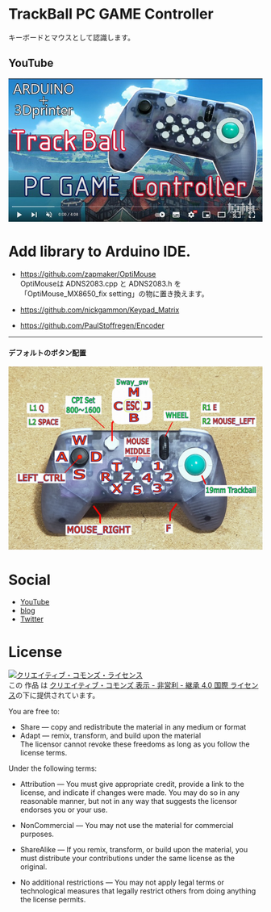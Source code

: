 # TrackBall PC GAME Controller

キーボードとマウスとして認識します。

## YouTube
 [![VIDEO](https://github.com/ALLAN-mfQ/TrackBall_PC-GAME_Controller/blob/main/image/WS000000.jpg)](https://www.youtube.com/watch?v=2RWrr7OUH1g&t=10s)  
 
 
# Add library to Arduino IDE.  
  
- https://github.com/zapmaker/OptiMouse  
OptiMouseは ADNS2083.cpp と ADNS2083.h を「OptiMouse_MX8650_fix setting」の物に置き換えます。  

- https://github.com/nickgammon/Keypad_Matrix  

- https://github.com/PaulStoffregen/Encoder  


--------------------------------------------
#### デフォルトのボタン配置
<img src="https://github.com/ALLAN-mfQ/TrackBall_PC-GAME_Controller/blob/main/image/%E3%83%93%E3%83%83%E3%83%88%E3%83%9E%E3%83%83%E3%83%972.jpg" width="640px">


# Social
- [YouTube](https://www.youtube.com/channel/UCiIz3zCHwNroYE9h4h5BDew)  
- [blog](http://ftukurou.blog41.fc2.com/)  
- [Twitter](https://twitter.com/Qdegozaimasu)  

# License
<a rel="license" href="http://creativecommons.org/licenses/by-nc-sa/4.0/"><img alt="クリエイティブ・コモンズ・ライセンス" style="border-width:0" src="https://i.creativecommons.org/l/by-nc-sa/4.0/88x31.png" /></a><br />この 作品 は <a rel="license" href="http://creativecommons.org/licenses/by-nc-sa/4.0/">クリエイティブ・コモンズ 表示 - 非営利 - 継承 4.0 国際 ライセンス</a>の下に提供されています。  
  
You are free to:  
- Share — copy and redistribute the material in any medium or format  
- Adapt — remix, transform, and build upon the material  
The licensor cannot revoke these freedoms as long as you follow the license terms.  
  
Under the following terms:  
- Attribution — You must give appropriate credit, provide a link to the license, and indicate if changes were made. You may do so in any reasonable manner, but not in any way that suggests the licensor endorses you or your use.  
  
- NonCommercial — You may not use the material for commercial purposes.  
  
- ShareAlike — If you remix, transform, or build upon the material, you must distribute your contributions under the same license as the original.  
  
- No additional restrictions — You may not apply legal terms or technological measures that legally restrict others from doing anything the license permits.  


